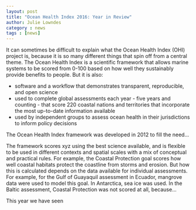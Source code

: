 ```yaml
---
layout: post
title: "Ocean Health Index 2016: Year in Review"
author: Julie Lowndes
category : news 
tags : [news]
---
```


It can sometimes be difficult to explain what the Ocean Health Index (OHI) project is, because it is so many different things that spin off from a central theme. The Ocean Health Index is a scientific framework that allows marine systems to be scored from 0-100 based on how well they sustainably provide benefits to people. But it is also: 

- software and a workflow that demonstrates transparent, reproducible, and open science
- used to complete global assessments each year - five years and counting - that score 220 coastal nations and territories that incorporate the most up-to-date information available
- used by independent groups to assess ocean health in their jurisdictions to inform policy decisions

The Ocean Health Index framework was developed in 2012 to fill the need...

The framework scores xyz using the best science available, and is flexible to be used in different contexts and spatial scales with a mix of conceptual and practical rules. For example, the Coastal Protection goal scores how well coastal habitats protect the coastline from storms and erosion. But how this is calculated depends on the data available for individual assessments. For example, for the Gulf of Guayaquil assessment in Ecuador, mangrove data were used to model this goal. In Antarctica, sea ice was used. In the Baltic assessment, Coastal Protection was not scored at all, because...

This year we have seen 


